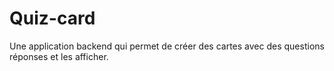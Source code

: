 # Quiz-card
Une application backend qui permet de créer des cartes avec des questions réponses et les afficher.
